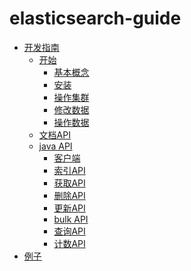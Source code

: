 elasticsearch-guide
===================

* [开发指南](README.md)
  * [开始](getting-started/README.md)
     * [基本概念](getting-started/basic-concepts.md)
     * [安装](getting-started/installation.md)
     * [操作集群](getting-started/exploring-cluster.md)
     * [修改数据](getting-started/modifying-data.md)
     * [操作数据](getting-started/exploring-data.md)
  * [文档API](document-apis/README.md)
  * [java API](java-api/README.md)
    * [客户端](java-api/client.md)
    * [索引API](java-api/index-api.md)
    * [获取API](java-api/get-api.md)
    * [删除API](java-api/delete-api.md)
    * [更新API](java-api/update-api.md)
    * [bulk API](java-api/bulk-api.md)
    * [查询API](java-api/search-api.md)
    * [计数API](java-api/count-api.md)
* [例子](example-in-large-data/example.md)